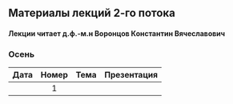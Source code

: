 ## Материалы лекций 2-го потока 
#### Лекции читает д.ф.-м.н Воронцов Константин Вячеславович

### Осень

| Дата | Номер | Тема | Презентация |
| :---: | :---: | --- | --- |
|  | 1 |  |  | 
